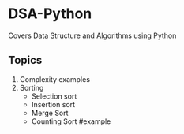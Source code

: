 # DSA-Python
Covers Data Structure and Algorithms using Python
## Topics
1. Complexity examples
2. Sorting
    * Selection sort
    * Insertion sort
    * Merge Sort
    * Counting Sort
#example
